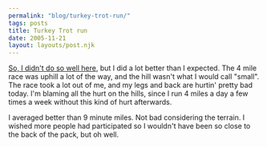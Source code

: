 ```yaml
---
permalink: "blog/turkey-trot-run/"
tags: posts
title: Turkey Trot run
date: 2005-11-21
layout: layouts/post.njk
---
```


[So, I didn't do so well here][1], but I did a lot better than I expected. The 4 mile race was uphill a lot of the way, and the hill wasn't what I would call "small". The race took a lot out of me, and my legs and back are hurtin' pretty bad today. I'm blaming all the hurt on the hills, since I run 4 miles a day a few times a week without this kind of hurt afterwards. 

I averaged better than 9 minute miles. Not bad considering the terrain. I wished more people had participated so I wouldn't have been so close to the back of the pack, but oh well.

 [1]: http://www.ivs.org/Results/2005/peotrot.txt